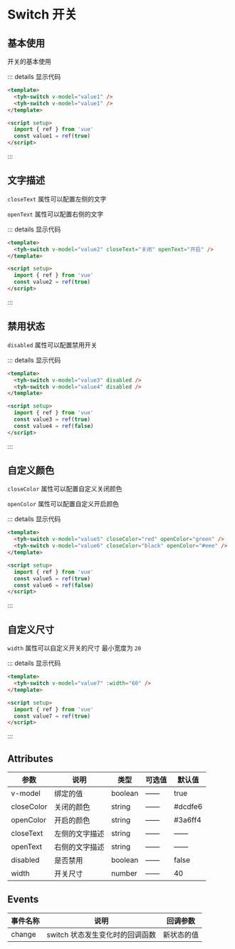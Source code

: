 # Switch 开关

## 基本使用

开关的基本使用

<tyh-switch v-model="value1" />
<tyh-switch v-model="value1" />

::: details 显示代码

```html
<template>
  <tyh-switch v-model="value1" />
  <tyh-switch v-model="value1" />
</template>

<script setup>
  import { ref } from 'vue'
  const value1 = ref(true)
</script>
```

:::

## 文字描述

`closeText` 属性可以配置左侧的文字

`openText` 属性可以配置右侧的文字

<tyh-switch v-model="value2" closeText="关闭" openText="开启" />

::: details 显示代码

```html
<template>
  <tyh-switch v-model="value2" closeText="关闭" openText="开启" />
</template>

<script setup>
  import { ref } from 'vue'
  const value2 = ref(true)
</script>
```

:::

## 禁用状态

`disabled` 属性可以配置禁用开关

<tyh-switch v-model="value3" disabled />
<tyh-switch v-model="value4" disabled />

::: details 显示代码

```html
<template>
  <tyh-switch v-model="value3" disabled />
  <tyh-switch v-model="value4" disabled />
</template>

<script setup>
  import { ref } from 'vue'
  const value3 = ref(true)
  const value4 = ref(false)
</script>
```

:::

## 自定义颜色

`closeColor` 属性可以配置自定义关闭颜色

`openColor` 属性可以配置自定义开启颜色

<tyh-switch v-model="value5" closeColor="red" openColor="green" />
<tyh-switch v-model="value6" closeColor="black" openColor="#eee" />

::: details 显示代码

```html
<template>
  <tyh-switch v-model="value5" closeColor="red" openColor="green" />
  <tyh-switch v-model="value6" closeColor="black" openColor="#eee" />
</template>

<script setup>
  import { ref } from 'vue'
  const value5 = ref(true)
  const value6 = ref(false)
</script>
```

:::

## 自定义尺寸

`width` 属性可以自定义开关的尺寸 最小宽度为 `20`

<tyh-switch v-model="value7" :width="60" />

::: details 显示代码

```html
<template>
  <tyh-switch v-model="value7" :width="60" />
</template>

<script setup>
  import { ref } from 'vue'
  const value7 = ref(true)
</script>
```

:::

## Attributes

| 参数       | 说明           | 类型    | 可选值 | 默认值  |
| ---------- | -------------- | ------- | ------ | ------- |
| v-model    | 绑定的值       | boolean | ——     | true    |
| closeColor | 关闭的颜色     | string  | ——     | #dcdfe6 |
| openColor  | 开启的颜色     | string  | ——     | #3a6ff4 |
| closeText  | 左侧的文字描述 | string  | ——     | ——      |
| openText   | 右侧的文字描述 | string  | ——     | ——      |
| disabled   | 是否禁用       | boolean | ——     | false   |
| width      | 开关尺寸       | number  | ——     | 40      |

## Events

| 事件名称 | 说明                            | 回调参数   |
| -------- | ------------------------------- | ---------- |
| change   | switch 状态发生变化时的回调函数 | 新状态的值 |

<script setup>
  import { ref } from 'vue'
  const value1 = ref(true)
  const value2 = ref(true)
  const value3 = ref(true)
  const value4 = ref(false)
  const value5 = ref(true)
  const value6 = ref(false)
  const value7 = ref(true)
</script>
